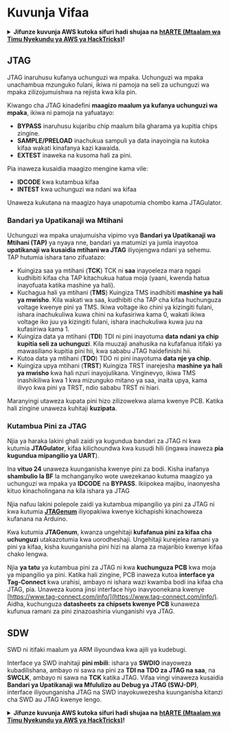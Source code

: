 # Kuvunja Vifaa

<details>

<summary><strong>Jifunze kuvunja AWS kutoka sifuri hadi shujaa na</strong> <a href="https://training.hacktricks.xyz/courses/arte"><strong>htARTE (Mtaalam wa Timu Nyekundu ya AWS ya HackTricks)</strong></a><strong>!</strong></summary>

Njia nyingine za kusaidia HackTricks:

* Ikiwa unataka kuona **kampuni yako ikionekana kwenye HackTricks** au **kupakua HackTricks kwa PDF** Angalia [**MIPANGO YA KUJIUNGA**](https://github.com/sponsors/carlospolop)!
* Pata [**bidhaa rasmi za PEASS & HackTricks**](https://peass.creator-spring.com)
* Gundua [**Familia ya PEASS**](https://opensea.io/collection/the-peass-family), mkusanyiko wetu wa kipekee wa [**NFTs**](https://opensea.io/collection/the-peass-family)
* **Jiunge na** 💬 [**Kikundi cha Discord**](https://discord.gg/hRep4RUj7f) au kikundi cha [**telegram**](https://t.me/peass) au **tufuate** kwenye **Twitter** 🐦 [**@carlospolopm**](https://twitter.com/hacktricks\_live)**.**
* **Shiriki mbinu zako za kuvunja kwa kuwasilisha PRs kwa** [**HackTricks**](https://github.com/carlospolop/hacktricks) na [**HackTricks Cloud**](https://github.com/carlospolop/hacktricks-cloud) repos za github.

</details>

## JTAG

JTAG inaruhusu kufanya uchunguzi wa mpaka. Uchunguzi wa mpaka unachambua mzunguko fulani, ikiwa ni pamoja na seli za uchunguzi wa mpaka zilizojumuishwa na rejista kwa kila pin.

Kiwango cha JTAG kinadefini **maagizo maalum ya kufanya uchunguzi wa mpaka**, ikiwa ni pamoja na yafuatayo:

* **BYPASS** inaruhusu kujaribu chip maalum bila gharama ya kupitia chips zingine.
* **SAMPLE/PRELOAD** inachukua sampuli ya data inayoingia na kutoka kifaa wakati kinafanya kazi kawaida.
* **EXTEST** inaweka na kusoma hali za pini.

Pia inaweza kusaidia maagizo mengine kama vile:

* **IDCODE** kwa kutambua kifaa
* **INTEST** kwa uchunguzi wa ndani wa kifaa

Unaweza kukutana na maagizo haya unapotumia chombo kama JTAGulator.

### Bandari ya Upatikanaji wa Mtihani

Uchunguzi wa mpaka unajumuisha vipimo vya **Bandari ya Upatikanaji wa Mtihani (TAP)** ya nyaya nne, bandari ya matumizi ya jumla inayotoa **upatikanaji wa kusaidia mtihani wa JTAG** iliyojengwa ndani ya sehemu. TAP hutumia ishara tano zifuatazo:

* Kuingiza saa ya mtihani (**TCK**) TCK ni **saa** inayoeleza mara ngapi kudhibiti kifaa cha TAP kitachukua hatua moja (yaani, kwenda hatua inayofuata katika mashine ya hali).
* Kuchagua hali ya mtihani (**TMS**) Kuingiza TMS inadhibiti **mashine ya hali ya mwisho**. Kila wakati wa saa, kudhibiti cha TAP cha kifaa huchunguza voltage kwenye pini ya TMS. Ikiwa voltage iko chini ya kizingiti fulani, ishara inachukuliwa kuwa chini na kufasiriwa kama 0, wakati ikiwa voltage iko juu ya kizingiti fulani, ishara inachukuliwa kuwa juu na kufasiriwa kama 1.
* Kuingiza data ya mtihani (**TDI**) TDI ni pini inayotuma **data ndani ya chip kupitia seli za uchunguzi**. Kila muuzaji anahusika na kufafanua itifaki ya mawasiliano kupitia pini hii, kwa sababu JTAG haidefinishi hii.
* Kutoa data ya mtihani (**TDO**) TDO ni pini inayotuma **data nje ya chip**.
* Kuingiza upya mtihani (**TRST**) Kuingiza TRST inarejesha **mashine ya hali ya mwisho** kwa hali nzuri inayojulikana. Vinginevyo, ikiwa TMS inashikiliwa kwa 1 kwa mizunguko mitano ya saa, inaita upya, kama ilivyo kwa pini ya TRST, ndio sababu TRST ni hiari.

Maranyingi utaweza kupata pini hizo zilizowekwa alama kwenye PCB. Katika hali zingine unaweza kuhitaji **kuzipata**.

### Kutambua Pini za JTAG

Njia ya haraka lakini ghali zaidi ya kugundua bandari za JTAG ni kwa kutumia **JTAGulator**, kifaa kilichoundwa kwa kusudi hili (ingawa inaweza **pia kugundua mipangilio ya UART**).

Ina **vituo 24** unaweza kuunganisha kwenye pini za bodi. Kisha inafanya **shambulio la BF** la mchanganyiko wote uwezekanao kutuma maagizo ya uchunguzi wa mpaka ya **IDCODE** na **BYPASS**. Ikiipokea majibu, inaonyesha kituo kinacholingana na kila ishara ya JTAG

Njia nafuu lakini polepole zaidi ya kutambua mipangilio ya pini za JTAG ni kwa kutumia [**JTAGenum**](https://github.com/cyphunk/JTAGenum/) iliyopakiwa kwenye kichapishi kinachoweza kufanana na Arduino.

Kwa kutumia **JTAGenum**, kwanza ungehitaji **kufafanua pini za kifaa cha uchunguzi** utakazotumia kwa uorodheshaji. Ungehitaji kurejelea ramani ya pini ya kifaa, kisha kuunganisha pini hizi na alama za majaribio kwenye kifaa chako lengwa.

Njia **ya tatu** ya kutambua pini za JTAG ni kwa **kuchunguza PCB** kwa moja ya mipangilio ya pini. Katika hali zingine, PCB inaweza kutoa **interface ya Tag-Connect** kwa urahisi, ambayo ni ishara wazi kwamba bodi ina kifaa cha JTAG, pia. Unaweza kuona jinsi interface hiyo inavyoonekana kwenye [https://www.tag-connect.com/info/](https://www.tag-connect.com/info/). Aidha, kuchunguza **datasheets za chipsets kwenye PCB** kunaweza kufunua ramani za pini zinazoashiria viunganishi vya JTAG.

## SDW

SWD ni itifaki maalum ya ARM iliyoundwa kwa ajili ya kudebugi.

Interface ya SWD inahitaji **pini mbili**: ishara ya **SWDIO** inayoweza kubadilishana, ambayo ni sawa na pini za **TDI na TDO za JTAG na saa**, na **SWCLK**, ambayo ni sawa na **TCK** katika JTAG. Vifaa vingi vinaweza kusaidia **Bandari ya Upatikanaji wa Mfululizo au Debug ya JTAG (SWJ-DP)**, interface iliyounganisha JTAG na SWD inayokuwezesha kuunganisha kitanzi cha SWD au JTAG kwenye lengo. 

<details>

<summary><strong>Jifunze kuvunja AWS kutoka sifuri hadi shujaa na</strong> <a href="https://training.hacktricks.xyz/courses/arte"><strong>htARTE (Mtaalam wa Timu Nyekundu ya AWS ya HackTricks)</strong></a><strong>!</strong></summary>

Njia nyingine za kusaidia HackTricks:

* Ikiwa unataka kuona **kampuni yako ikionekana kwenye HackTricks** au **kupakua HackTricks kwa PDF** Angalia [**MIPANGO YA KUJIUNGA**](https://github.com/sponsors/carlospolop)!
* Pata [**bidhaa rasmi za PEASS & HackTricks**](https://peass.creator-spring.com)
* Gundua [**Familia ya PEASS**](https://opensea.io/collection/the-peass-family), mkusanyiko wetu wa kipekee wa [**NFTs**](https://opensea.io/collection/the-peass-family)
* **Jiunge na** 💬 [**Kikundi cha Discord**](https://discord.gg/hRep4RUj7f) au kikundi cha [**telegram**](https://t.me/peass) au **tufuate** kwenye **Twitter** 🐦 [**@carlospolopm**](https://twitter.com/hacktricks\_live)**.**
* **Shiriki mbinu zako za kuvunja kwa kuwasilisha PRs kwa** [**HackTricks**](https://github.com/carlospolop/hacktricks) na [**HackTricks Cloud**](https://github.com/carlospolop/hacktricks-cloud) repos za github.

</details>
